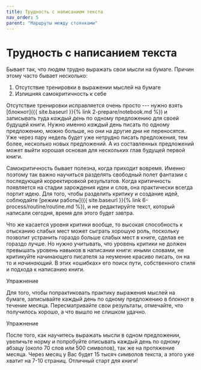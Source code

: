 ```yaml
---
title: Трудность с написанием текста
nav_order: 5
parent: "Маршруты между стоянками"
---
```


# Трудность с написанием текста

Бывает так, что людям трудно выражать свои мысли на бумаге.  Причин
этому часто бывает несколько:
1. Отсутствие тренировки в выражении мыслей на бумаге
2. Излишняя самокритичность к себе

Отсутствие тренировки исправляется очень просто --- нужно взять
[блокнот]({{ site.baseurl }}{% link 2-prepare/notebook.md %}) и
записывать туда *каждый день* по одному предложению для своей будущей
книги.  Нужно именно *каждый* день писать по одному предложению, можно
больше, но они на другие дни не переносятся.  Уже через пару недель
будет уже нетрудно писать предложения, тем более, несколько новых
предложений.  А из составленных предложений может выйти хорошая
основая для нескольких глав будущей первой книги.

Самокритичность бывает полезна, когда приходит вовремя.  Именно
поэтому так важно научиться разделять свободный полет фантазии с
последующей корректировкой результатов.  Когда критичность появляется
на стадии зарождения идеи и слов, она практически всегда портит идею.
Для того, чтобы разделить критику и создание идей, соблюдайте [режим
работы]({{ site.baseurl }}{% link 6-process/routine/routine.md %}), и
не редактируйте текст, который написали сегодня, время для этого будет
завтра.

Что же касается уровня критики вообще, то высокая способность к
отысканию слабых мест может сыграть хорошую роль, поскольку позволит
устранить гораздо больше слабых мест в книге, сделав ее гораздо лучше.
Но нужно учитывать, что уровень критики не должен превышать уровень
навыков в написании книги: иными словами, не критикуйте начинающего
писателя за неумение красиво писать, он на то и *начинающий*.  В этих
«ошибках» его поиск пути, собственного стиля и подхода к написанию
книги.

Упражнение

Для того, чтобы попрактиковать практику выражения мыслей на бумаге,
записывайте каждый день по одному предложению в блокнот в течение
месяца.  Пересматривайте свои результаты, отмечайте, что получилось
хорошо, а что вышло не слишком удачно.

Упражнение

После того, как научитесь выражать мысли в одном предложении,
увеличьте норму и попробуйте описывать каждый день по одному абзацу
(около 70 слов или 500 символов), так же на протяжение месяца.  Через
месяц у Вас будет 15 тысяч символов текста, а этого уже хватит на 7-10
страниц.  Отличный старт для книги!
